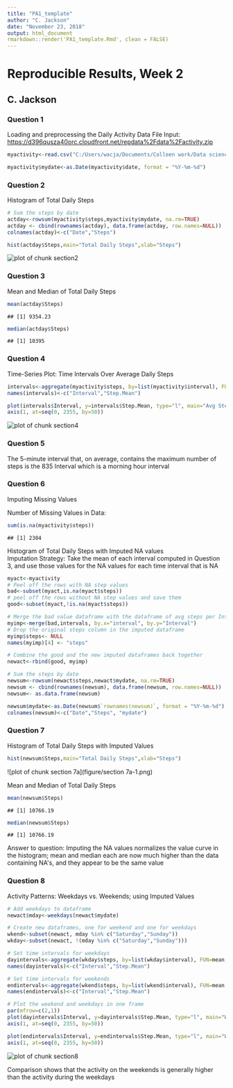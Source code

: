 ```yaml
---
title: "PA1_template"
author: "C. Jackson"
date: "November 23, 2018"
output: html_document
rmarkdown::render('PA1_template.Rmd', clean = FALSE)
---
```




# Reproducible Results, Week 2
## C. Jackson

### Question 1 
Loading and preprocessing the Daily Activity Data
File Input: https://d396qusza40orc.cloudfront.net/repdata%2Fdata%2Factivity.zip

```r
myactivity<-read.csv("C:/Users/wacja/Documents/Colleen work/Data science coursera/activity.csv")

myactivity$mydate<-as.Date(myactivity$date, format = "%Y-%m-%d")
```

### Question 2
Histogram of Total Daily Steps


```r
# Sum the steps by date
actday<-rowsum(myactivity$steps,myactivity$mydate, na.rm=TRUE)
actday <- cbind(rownames(actday), data.frame(actday, row.names=NULL))
colnames(actday)<-c("Date","Steps")

hist(actday$Steps,main="Total Daily Steps",xlab="Steps")
```

![plot of chunk section2](figure/section2-1.png)


### Question 3
Mean and Median of Total Daily Steps

```r
mean(actday$Steps)
```

```
## [1] 9354.23
```

```r
median(actday$Steps)
```

```
## [1] 10395
```

### Question 4
Time-Series Plot: Time Intervals Over Average Daily Steps

```r
intervals<-aggregate(myactivity$steps, by=list(myactivity$interval), FUN=mean, na.rm=TRUE)
names(intervals)<-c("Interval","Step.Mean") 

plot(intervals$Interval, y=intervals$Step.Mean, type="l", main="Avg Steps per Time Interval", xlab="Interval", ylab="Avg Steps", xaxt="n")
axis(1, at=seq(0, 2355, by=50))
```

![plot of chunk section4](figure/section4-1.png)

### Question 5
The 5-minute interval that, on average, contains the maximum number of steps is the 835 Interval which is a morning hour interval

### Question 6
Imputing Missing Values

Number of Missing Values in Data:

```r
sum(is.na(myactivity$steps))
```

```
## [1] 2304
```

Histogram of Total Daily Steps with Imputed NA values  
Imputation Strategy: Take the mean of each interval computed in Question 3, and use those values for the NA values for each time interval that is NA

```r
myact<-myactivity
# Peel off the rows with NA step values
bad<-subset(myact,is.na(myact$steps))
# peel off the rows without NA step values and save them
good<-subset(myact,!is.na(myact$steps))

# Merge the bad value dataframe with the dataframe of avg steps per Interval
myimp<-merge(bad,intervals, by.x="interval", by.y="Interval")
# Drop the original steps column in the imputed dataframe
myimp$steps<- NULL
names(myimp)[4] <- "steps"

# Combine the good and the new imputed dataframes back together
newact<-rbind(good, myimp)

# Sum the steps by date
newsum<-rowsum(newact$steps,newact$mydate, na.rm=TRUE)
newsum <- cbind(rownames(newsum), data.frame(newsum, row.names=NULL))
newsum<- as.data.frame(newsum)

newsum$mydate<-as.Date(newsum$`rownames(newsum)`, format = "%Y-%m-%d")
colnames(newsum)<-c("Date","Steps", "mydate")
```

### Question 7
Histogram of Total Daily Steps with Imputed Values

```r
hist(newsum$Steps,main="Total Daily Steps",xlab="Steps")
```

![plot of chunk section 7a](figure/section 7a-1.png)

Mean and Median of Total Daily Steps

```r
mean(newsum$Steps)
```

```
## [1] 10766.19
```

```r
median(newsum$Steps)
```

```
## [1] 10766.19
```

Answer to question: Imputing the NA values normalizes the value curve in the histogram; mean and median each are now much higher than the data containing NA's, and they appear to be the same value

### Question 8
Activity Patterns: Weekdays vs. Weekends; using Imputed Values


```r
# Add weekdays to dataframe
newact$mday<-weekdays(newact$mydate)

# Create new dataframes, one for weekend and one for weekdays
wkend<-subset(newact, mday %in% c("Saturday","Sunday"))
wkday<-subset(newact, !(mday %in% c("Saturday","Sunday")))

# Set time intervals for weekdays
dayintervals<-aggregate(wkday$steps, by=list(wkday$interval), FUN=mean, na.rm=TRUE)
names(dayintervals)<-c("Interval","Step.Mean")

# Set time intervals for weekends
endintervals<-aggregate(wkend$steps, by=list(wkend$interval), FUN=mean, na.rm=TRUE)
names(endintervals)<-c("Interval","Step.Mean")

# Plot the weekend and weekdays in one frame
par(mfrow=c(2,1))
plot(dayintervals$Interval, y=dayintervals$Step.Mean, type="l", main="Weekday Avg Steps per Time Interval", xlab="Interval", ylab="Avg Steps", xaxt="n")
axis(1, at=seq(0, 2355, by=50))

plot(endintervals$Interval, y=endintervals$Step.Mean, type="l", main="Weekend Avg Steps per Time Interval", xlab="Interval", ylab="Avg Steps", xaxt="n")
axis(1, at=seq(0, 2355, by=50))
```

![plot of chunk section8](figure/section8-1.png)


Comparison shows that the activity on the weekends is generally higher than the activity during the weekdays
